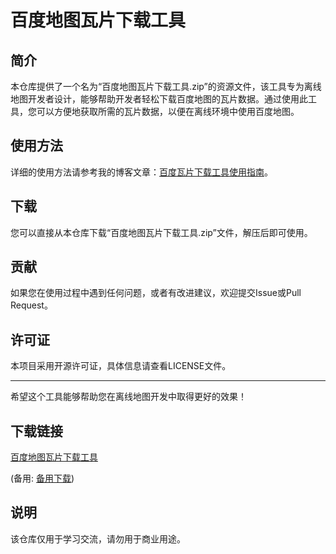 # 百度地图瓦片下载工具

## 简介

本仓库提供了一个名为“百度地图瓦片下载工具.zip”的资源文件，该工具专为离线地图开发者设计，能够帮助开发者轻松下载百度地图的瓦片数据。通过使用此工具，您可以方便地获取所需的瓦片数据，以便在离线环境中使用百度地图。

## 使用方法

详细的使用方法请参考我的博客文章：[百度瓦片下载工具使用指南](https://blog.csdn.net/LZY_1993/article/details/118000213)。

## 下载

您可以直接从本仓库下载“百度地图瓦片下载工具.zip”文件，解压后即可使用。

## 贡献

如果您在使用过程中遇到任何问题，或者有改进建议，欢迎提交Issue或Pull Request。

## 许可证

本项目采用开源许可证，具体信息请查看LICENSE文件。

---

希望这个工具能够帮助您在离线地图开发中取得更好的效果！

## 下载链接
[百度地图瓦片下载工具](https://pan.quark.cn/s/48aed7785822) 

(备用: [备用下载](https://pan.baidu.com/s/1zZx3om25Xg4EoWUn6m3VLg?pwd=1234))

## 说明

该仓库仅用于学习交流，请勿用于商业用途。
